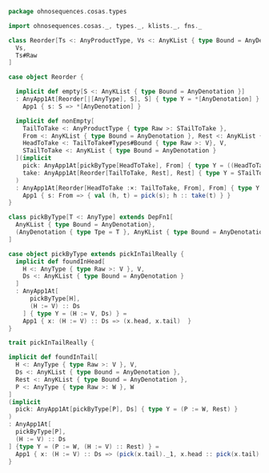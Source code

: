 
```scala
package ohnosequences.cosas.types

import ohnosequences.cosas._, types._, klists._, fns._

class Reorder[Ts <: AnyProductType, Vs <: AnyKList { type Bound = AnyDenotation }] extends DepFn1[
  Vs,
  Ts#Raw
]

case object Reorder {

  implicit def empty[S <: AnyKList { type Bound = AnyDenotation }]
  : AnyApp1At[Reorder[|[AnyType], S], S] { type Y = *[AnyDenotation] } =
    App1 { s: S => *[AnyDenotation] }

  implicit def nonEmpty[
    TailToTake <: AnyProductType { type Raw >: STailToTake },
    From <: AnyKList { type Bound = AnyDenotation }, Rest <: AnyKList { type Bound = AnyDenotation },
    HeadToTake <: TailToTake#Types#Bound { type Raw >: V}, V,
    STailToTake <: AnyKList { type Bound = AnyDenotation }
  ](implicit
    pick: AnyApp1At[pickByType[HeadToTake], From] { type Y = ((HeadToTake := V), Rest) },
    take: AnyApp1At[Reorder[TailToTake, Rest], Rest] { type Y = STailToTake }
  )
  : AnyApp1At[Reorder[HeadToTake :×: TailToTake, From], From] { type Y = (HeadToTake := V) :: STailToTake } =
    App1 { s: From => { val (h, t) = pick(s); h :: take(t) } }
}

class pickByType[T <: AnyType] extends DepFn1[
  AnyKList { type Bound = AnyDenotation},
  (AnyDenotation { type Tpe = T }, AnyKList { type Bound = AnyDenotation})
]

case object pickByType extends pickInTailReally {
  implicit def foundInHead[
    H <: AnyType { type Raw >: V }, V,
    Ds <: AnyKList { type Bound = AnyDenotation }
  ]
  : AnyApp1At[
      pickByType[H],
      (H := V) :: Ds
    ] { type Y = (H := V, Ds) } =
    App1 { x: (H := V) :: Ds => (x.head, x.tail)  }
}

trait pickInTailReally {

implicit def foundInTail[
  H <: AnyType { type Raw >: V }, V,
  Ds <: AnyKList { type Bound = AnyDenotation },
  Rest <: AnyKList { type Bound = AnyDenotation },
  P <: AnyType { type Raw >: W }, W
]
(implicit
  pick: AnyApp1At[pickByType[P], Ds] { type Y = (P := W, Rest) }
)
: AnyApp1At[
  pickByType[P],
  (H := V) :: Ds
] {type Y = (P := W, (H := V) :: Rest) } =
  App1 { x: (H := V) :: Ds => (pick(x.tail)._1, x.head :: pick(x.tail)._2 ) }
}

```




[test/scala/cosas/DenotationTests.scala]: ../../../../test/scala/cosas/DenotationTests.scala.md
[test/scala/cosas/EqualityTests.scala]: ../../../../test/scala/cosas/EqualityTests.scala.md
[test/scala/cosas/DependentFunctionsTests.scala]: ../../../../test/scala/cosas/DependentFunctionsTests.scala.md
[test/scala/cosas/KListsTests.scala]: ../../../../test/scala/cosas/KListsTests.scala.md
[test/scala/cosas/RecordTests.scala]: ../../../../test/scala/cosas/RecordTests.scala.md
[test/scala/cosas/NatTests.scala]: ../../../../test/scala/cosas/NatTests.scala.md
[test/scala/cosas/TypeUnionTests.scala]: ../../../../test/scala/cosas/TypeUnionTests.scala.md
[main/scala/cosas/package.scala]: ../package.scala.md
[main/scala/cosas/types/package.scala]: ../types/package.scala.md
[main/scala/cosas/types/types.scala]: ../types/types.scala.md
[main/scala/cosas/types/parsing.scala]: ../types/parsing.scala.md
[main/scala/cosas/types/productTypes.scala]: ../types/productTypes.scala.md
[main/scala/cosas/types/syntax.scala]: ../types/syntax.scala.md
[main/scala/cosas/types/project.scala]: ../types/project.scala.md
[main/scala/cosas/types/denotations.scala]: ../types/denotations.scala.md
[main/scala/cosas/types/functionTypes.scala]: ../types/functionTypes.scala.md
[main/scala/cosas/types/serialization.scala]: ../types/serialization.scala.md
[main/scala/cosas/klists/replace.scala]: ../klists/replace.scala.md
[main/scala/cosas/klists/cons.scala]: ../klists/cons.scala.md
[main/scala/cosas/klists/klists.scala]: ../klists/klists.scala.md
[main/scala/cosas/klists/take.scala]: ../klists/take.scala.md
[main/scala/cosas/klists/package.scala]: ../klists/package.scala.md
[main/scala/cosas/klists/takeFirst.scala]: ../klists/takeFirst.scala.md
[main/scala/cosas/klists/toList.scala]: ../klists/toList.scala.md
[main/scala/cosas/klists/filter.scala]: ../klists/filter.scala.md
[main/scala/cosas/klists/pick.scala]: ../klists/pick.scala.md
[main/scala/cosas/klists/drop.scala]: ../klists/drop.scala.md
[main/scala/cosas/klists/map.scala]: ../klists/map.scala.md
[main/scala/cosas/klists/at.scala]: ../klists/at.scala.md
[main/scala/cosas/klists/syntax.scala]: ../klists/syntax.scala.md
[main/scala/cosas/klists/fold.scala]: ../klists/fold.scala.md
[main/scala/cosas/klists/noDuplicates.scala]: ../klists/noDuplicates.scala.md
[main/scala/cosas/klists/slice.scala]: ../klists/slice.scala.md
[main/scala/cosas/klists/find.scala]: ../klists/find.scala.md
[main/scala/cosas/records/package.scala]: package.scala.md
[main/scala/cosas/records/recordTypes.scala]: recordTypes.scala.md
[main/scala/cosas/records/syntax.scala]: syntax.scala.md
[main/scala/cosas/records/reorder.scala]: reorder.scala.md
[main/scala/cosas/typeUnions/typeUnions.scala]: ../typeUnions/typeUnions.scala.md
[main/scala/cosas/typeUnions/package.scala]: ../typeUnions/package.scala.md
[main/scala/cosas/fns/predicates.scala]: ../fns/predicates.scala.md
[main/scala/cosas/fns/instances.scala]: ../fns/instances.scala.md
[main/scala/cosas/fns/package.scala]: ../fns/package.scala.md
[main/scala/cosas/fns/syntax.scala]: ../fns/syntax.scala.md
[main/scala/cosas/fns/functions.scala]: ../fns/functions.scala.md
[main/scala/cosas/subtyping.scala]: ../subtyping.scala.md
[main/scala/cosas/witness.scala]: ../witness.scala.md
[main/scala/cosas/equality.scala]: ../equality.scala.md
[main/scala/cosas/Nat.scala]: ../Nat.scala.md
[main/scala/cosas/Bool.scala]: ../Bool.scala.md